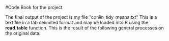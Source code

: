 #Code Book for the project

The final output of the project is my file "conlin_tidy_means.txt"
This is a text file in a tab delimited format and may be loaded into R using the
**read.table** function. This is the result of the following general processes on the original data:

